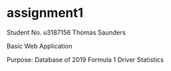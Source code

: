 # assignment1

Student No. u3187156
Thomas Saunders

Basic Web Application

Purpose: Database of 2019 Formula 1 Driver Statistics


